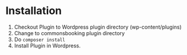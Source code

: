 # Installation

1. Checkout Plugin to Wordpress plugin directory (wp-content/plugins)
2. Change to commonsbooking plugin directory
3. Do ``composer install``
4. Install Plugin in Wordpress.
